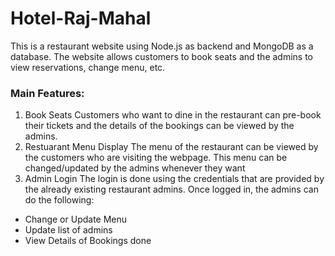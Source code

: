 # Hotel-Raj-Mahal
This is a restaurant website using Node.js as backend and MongoDB as a database.
 The website allows customers to book seats and the admins to view reservations, change menu, etc.
### Main Features:
 1. Book Seats
 Customers who want to dine in the restaurant can pre-book their tickets and the details of the bookings can be viewed by the admins.
 2. Restuarant Menu Display
 The menu of the restaurant can be viewed by the customers who are visiting the webpage. This menu can be changed/updated by the admins whenever they want
 3. Admin Login
 The login is done using the credentials that are provided by the already existing restaurant admins.
 Once logged in, the admins can do the following:
 <ul> 
 <li>Change or Update Menu
 <li> Update list of admins
  <li> View Details of Bookings done
   </ul>
   
